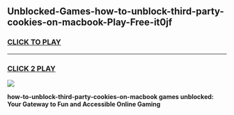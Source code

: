 
## Unblocked-Games-how-to-unblock-third-party-cookies-on-macbook-Play-Free-it0jf
<h3>
<a href="https://premium76.site?title=how-to-unblock-third-party-cookies-on-macbook&ref=10A">CLICK TO PLAY</a></h3>
<hr>

<h3>
<a href="https://premium76.site?title=how-to-unblock-third-party-cookies-on-macbook&ref=10A">CLICK 2 PLAY</a>
  
</h3>

<a href="https://premium76.site?title=how-to-unblock-third-party-cookies-on-macbook&ref=10A"><img src="https://clearcache.store/games.png"></a>


**how-to-unblock-third-party-cookies-on-macbook games unblocked: Your Gateway to Fun and Accessible Online Gaming**
